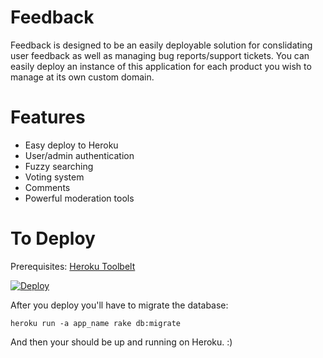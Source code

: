 Feedback
===
Feedback is designed to be an easily deployable solution for conslidating user feedback as well as managing bug reports/support tickets. You can easily deploy an instance of this application for each product you wish to manage at its own custom domain. 

Features
===
- Easy deploy to Heroku
- User/admin authentication 
- Fuzzy searching
- Voting system 
- Comments 
- Powerful moderation tools 

To Deploy
===

Prerequisites: [Heroku Toolbelt](https://toolbelt.heroku.com/)

[![Deploy](https://www.herokucdn.com/deploy/button.png)](https://heroku.com/deploy)


After you deploy you'll have to migrate the database:

`heroku run -a app_name rake db:migrate`

And then your should be up and running on Heroku. :)



